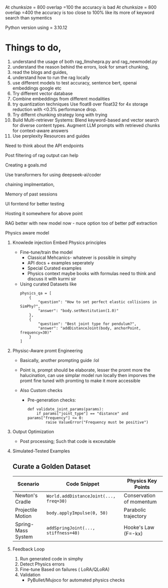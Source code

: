 At chunksize = 800 overlap =100 the accuracy is bad
At chunksize = 800 overlap =400 the accuracy is too close to 100% like its more of keyword search than symentics

Python version using = 3.10.12


# Things to do, 
1. understand the usage of both rag_llmshepra.py and rag_newmodel.py
2. understand the reason behind the errors, look for smart chunking, 
3. read the blogs and guides,
4. understand how to run the rag locally 
5. use different models to test accuracy, sentence bert, openai embeddings google etc
6. Try different vector database 
7. Combine embeddings   from different modalities 
8. try quantization techniques Use float8 over float32 for 4x storage reduction with <0.3% performance drop.
9. Try differnt chunking strategy long with trying 
10. Build Multi-retriever Systems: Blend keyword-based and vector search for diverse content types. Augment LLM prompts with retrieved chunks for context-aware answers
11. Use perplexity Resources and guides


Need to think about the API endpoints 

Post filtering of rag output can help

Creating a goals.md

Use transformers for using deepseek-ai/coder

chaining implmentation, 

Memory of past sessions 

UI forntend for better testing 

Hosting it somewhere for above point

RAG better with new model now - nuce option too of better pdf extraction 

Physics aware model

1. Knowlede injection
    Embed Physics principles
    - Fine-tune/train the model
        * Classical Mehcanics- whatever is possible in simphy
        * API docs + examples seperately
        * Special Curated examples
        * Physics context maybe books with formulas need to think and discuss it with kurmi sir
    - Using curated Datasets like
        ```
        physics_qa = [
            {
                "question": "How to set perfect elastic collisions in SimPhy?",
                "answer": "body.setRestitution(1.0)"
            },
            {
                "question": "Best joint type for pendulum?",
                "answer": "addDistanceJoint(body, anchorPoint, frequency=30)"
            }
        ]
        ```
        
2. Physisc-Aware promt Engineering 
    - Basically, another prompting guide :lol
    - Point is, prompt should be elaborate, lesser the promt more the halucination, can use simplar model run locally then imporves the promt fine tuned with promting to make it more accessible 
    
    - Also Custom checks
        - Pre-generation checks:
            ```            
            def validate_joint_params(params):
                if params["joint_type"] == "distance" and params["frequency"] <= 0:
                    raise ValueError("Frequency must be positive")
            ```
            
3. Output Optimization
    - Post processing; Such that code is exceutable 

4. Simulated-Tested Examples
    
    ## Curate a Golden Dataset

    | Scenario | Code Snippet | Physics Key Points |
    |----------|-------------|-------------------|
    | Newton's Cradle | `World.addDistanceJoint(..., freq=30)` | Conservation of momentum |
    | Projectile Motion | `body.applyImpulse(0, 50)` | Parabolic trajectory |
    | Spring-Mass System | `addSpringJoint(..., stiffness=40)` | Hooke's Law (F=-kx) |

5. Feedback Loop
    1. Run generated code in simphy
    2. Detect Physics errors
    3. Fine-tune Based on failures ( LoRA/QLoRA)
    4. Validation
        - PyBullet/Mujoco for automated physics checks